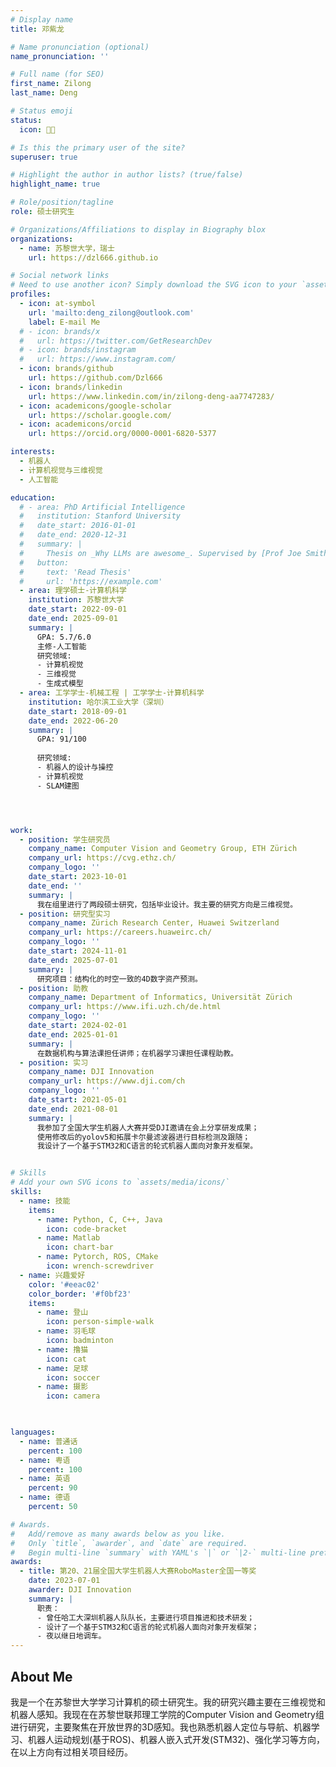 ```yaml
---
# Display name
title: 邓紫龙

# Name pronunciation (optional)
name_pronunciation: ''

# Full name (for SEO)
first_name: Zilong
last_name: Deng

# Status emoji 
status:
  icon: 👨‍💻

# Is this the primary user of the site?
superuser: true

# Highlight the author in author lists? (true/false)
highlight_name: true

# Role/position/tagline
role: 硕士研究生

# Organizations/Affiliations to display in Biography blox
organizations:
  - name: 苏黎世大学，瑞士
    url: https://dzl666.github.io

# Social network links
# Need to use another icon? Simply download the SVG icon to your `assets/media/icons/` folder.
profiles:
  - icon: at-symbol
    url: 'mailto:deng_zilong@outlook.com'
    label: E-mail Me
  # - icon: brands/x
  #   url: https://twitter.com/GetResearchDev
  # - icon: brands/instagram
  #   url: https://www.instagram.com/
  - icon: brands/github
    url: https://github.com/Dzl666
  - icon: brands/linkedin
    url: https://www.linkedin.com/in/zilong-deng-aa7747283/
  - icon: academicons/google-scholar
    url: https://scholar.google.com/
  - icon: academicons/orcid
    url: https://orcid.org/0000-0001-6820-5377

interests:
  - 机器人
  - 计算机视觉与三维视觉
  - 人工智能

education:
  # - area: PhD Artificial Intelligence
  #   institution: Stanford University
  #   date_start: 2016-01-01
  #   date_end: 2020-12-31
  #   summary: |
  #     Thesis on _Why LLMs are awesome_. Supervised by [Prof Joe Smith](https://example.com). Presented papers at 5 IEEE conferences with the contributions being published in 2 Springer journals.
  #   button:
  #     text: 'Read Thesis'
  #     url: 'https://example.com'
  - area: 理学硕士-计算机科学
    institution: 苏黎世大学
    date_start: 2022-09-01
    date_end: 2025-09-01
    summary: |
      GPA: 5.7/6.0
      主修-人工智能
      研究领域:
      - 计算机视觉
      - 三维视觉
      - 生成式模型
  - area: 工学学士-机械工程 | 工学学士-计算机科学
    institution: 哈尔滨工业大学（深圳）
    date_start: 2018-09-01
    date_end: 2022-06-20
    summary: |
      GPA: 91/100
      
      研究领域:
      - 机器人的设计与操控
      - 计算机视觉
      - SLAM建图




work:
  - position: 学生研究员
    company_name: Computer Vision and Geometry Group, ETH Zürich
    company_url: https://cvg.ethz.ch/
    company_logo: ''
    date_start: 2023-10-01
    date_end: ''
    summary: |
      我在组里进行了两段硕士研究，包括毕业设计。我主要的研究方向是三维视觉。
  - position: 研究型实习
    company_name: Zürich Research Center, Huawei Switzerland
    company_url: https://careers.huaweirc.ch/
    company_logo: ''
    date_start: 2024-11-01
    date_end: 2025-07-01
    summary: |
      研究项目：结构化的时空一致的4D数字资产预测。
  - position: 助教
    company_name: Department of Informatics, Universität Zürich
    company_url: https://www.ifi.uzh.ch/de.html
    company_logo: ''
    date_start: 2024-02-01
    date_end: 2025-01-01
    summary: |
      在数据机构与算法课担任讲师；在机器学习课担任课程助教。
  - position: 实习
    company_name: DJI Innovation
    company_url: https://www.dji.com/ch
    company_logo: ''
    date_start: 2021-05-01
    date_end: 2021-08-01
    summary: |
      我参加了全国大学生机器人大赛并受DJI邀请在会上分享研发成果；
      使用修改后的yolov5和拓展卡尔曼滤波器进行目标检测及跟随；
      我设计了一个基于STM32和C语言的轮式机器人面向对象开发框架。


# Skills
# Add your own SVG icons to `assets/media/icons/`
skills:
  - name: 技能
    items:
      - name: Python, C, C++, Java
        icon: code-bracket
      - name: Matlab
        icon: chart-bar
      - name: Pytorch, ROS, CMake
        icon: wrench-screwdriver
  - name: 兴趣爱好
    color: '#eeac02'
    color_border: '#f0bf23'
    items:
      - name: 登山
        icon: person-simple-walk
      - name: 羽毛球
        icon: badminton
      - name: 撸猫
        icon: cat
      - name: 足球
        icon: soccer
      - name: 摄影
        icon: camera
      


languages:
  - name: 普通话
    percent: 100
  - name: 粤语
    percent: 100
  - name: 英语
    percent: 90
  - name: 德语
    percent: 50

# Awards.
#   Add/remove as many awards below as you like.
#   Only `title`, `awarder`, and `date` are required.
#   Begin multi-line `summary` with YAML's `|` or `|2-` multi-line prefix and indent 2 spaces below.
awards:
  - title: 第20、21届全国大学生机器人大赛RoboMaster全国一等奖
    date: 2023-07-01
    awarder: DJI Innovation
    summary: |
      职责：
      - 曾任哈工大深圳机器人队队长，主要进行项目推进和技术研发；
      - 设计了一个基于STM32和C语言的轮式机器人面向对象开发框架；
      - 夜以继日地调车。
---
```


## About Me

我是一个在苏黎世大学学习计算机的硕士研究生。我的研究兴趣主要在三维视觉和机器人感知。我现在在苏黎世联邦理工学院的Computer Vision and Geometry组进行研究，主要聚焦在开放世界的3D感知。我也熟悉机器人定位与导航、机器学习、机器人运动规划(基于ROS)、机器人嵌入式开发(STM32)、强化学习等方向，在以上方向有过相关项目经历。
